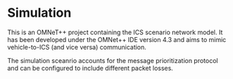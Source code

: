 Simulation
==========

This is an OMNeT++ project containing the ICS scenario network model. 
It has been developed under the OMNet++ IDE version 4.3 and aims to mimic vehicle-to-ICS (and vice versa) communication.

The simulation sceanrio accounts for the message prioritization protocol and can be configured to include different packet losses.
